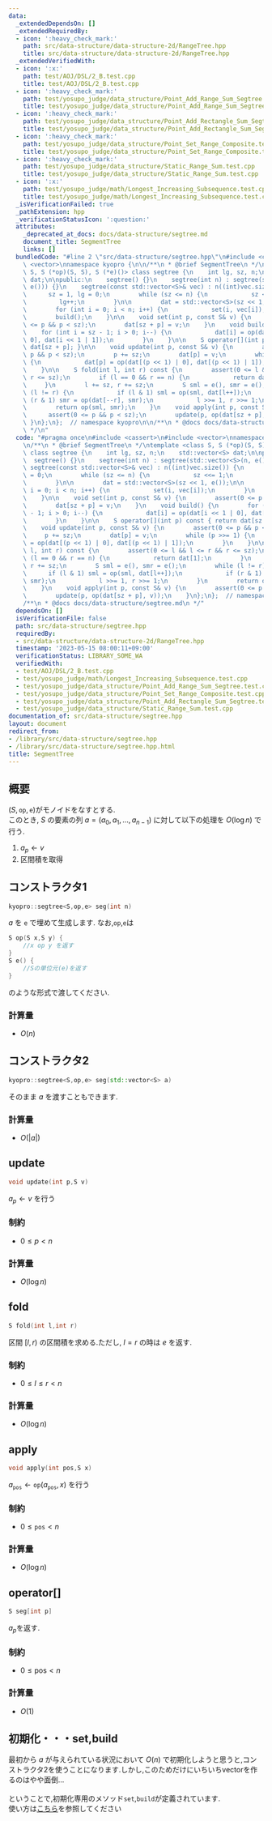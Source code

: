 ```yaml
---
data:
  _extendedDependsOn: []
  _extendedRequiredBy:
  - icon: ':heavy_check_mark:'
    path: src/data-structure/data-structure-2d/RangeTree.hpp
    title: src/data-structure/data-structure-2d/RangeTree.hpp
  _extendedVerifiedWith:
  - icon: ':x:'
    path: test/AOJ/DSL/2_B.test.cpp
    title: test/AOJ/DSL/2_B.test.cpp
  - icon: ':heavy_check_mark:'
    path: test/yosupo_judge/data_structure/Point_Add_Range_Sum_Segtree.test.cpp
    title: test/yosupo_judge/data_structure/Point_Add_Range_Sum_Segtree.test.cpp
  - icon: ':heavy_check_mark:'
    path: test/yosupo_judge/data_structure/Point_Add_Rectangle_Sum_Segtree.test.cpp
    title: test/yosupo_judge/data_structure/Point_Add_Rectangle_Sum_Segtree.test.cpp
  - icon: ':heavy_check_mark:'
    path: test/yosupo_judge/data_structure/Point_Set_Range_Composite.test.cpp
    title: test/yosupo_judge/data_structure/Point_Set_Range_Composite.test.cpp
  - icon: ':heavy_check_mark:'
    path: test/yosupo_judge/data_structure/Static_Range_Sum.test.cpp
    title: test/yosupo_judge/data_structure/Static_Range_Sum.test.cpp
  - icon: ':x:'
    path: test/yosupo_judge/math/Longest_Increasing_Subsequence.test.cpp
    title: test/yosupo_judge/math/Longest_Increasing_Subsequence.test.cpp
  _isVerificationFailed: true
  _pathExtension: hpp
  _verificationStatusIcon: ':question:'
  attributes:
    _deprecated_at_docs: docs/data-structure/segtree.md
    document_title: SegmentTree
    links: []
  bundledCode: "#line 2 \"src/data-structure/segtree.hpp\"\n#include <cassert>\n#include\
    \ <vector>\nnamespace kyopro {\n\n/**\n * @brief SegmentTree\n */\ntemplate <class\
    \ S, S (*op)(S, S), S (*e)()> class segtree {\n    int lg, sz, n;\n    std::vector<S>\
    \ dat;\n\npublic:\n    segtree() {}\n    segtree(int n) : segtree(std::vector<S>(n,\
    \ e())) {}\n    segtree(const std::vector<S>& vec) : n((int)vec.size()) {\n  \
    \      sz = 1, lg = 0;\n        while (sz <= n) {\n            sz <<= 1;\n   \
    \         lg++;\n        }\n\n        dat = std::vector<S>(sz << 1, e());\n\n\
    \        for (int i = 0; i < n; i++) {\n            set(i, vec[i]);\n        }\n\
    \        build();\n    }\n\n    void set(int p, const S& v) {\n        assert(0\
    \ <= p && p < sz);\n        dat[sz + p] = v;\n    }\n    void build() {\n    \
    \    for (int i = sz - 1; i > 0; i--) {\n            dat[i] = op(dat[i << 1 |\
    \ 0], dat[i << 1 | 1]);\n        }\n    }\n\n    S operator[](int p) const { return\
    \ dat[sz + p]; }\n\n    void update(int p, const S& v) {\n        assert(0 <=\
    \ p && p < sz);\n        p += sz;\n        dat[p] = v;\n        while (p >>= 1)\
    \ {\n            dat[p] = op(dat[(p << 1) | 0], dat[(p << 1) | 1]);\n        }\n\
    \    }\n\n    S fold(int l, int r) const {\n        assert(0 <= l && l <= r &&\
    \ r <= sz);\n        if (l == 0 && r == n) {\n            return dat[1];\n   \
    \     }\n        l += sz, r += sz;\n        S sml = e(), smr = e();\n        while\
    \ (l != r) {\n            if (l & 1) sml = op(sml, dat[l++]);\n            if\
    \ (r & 1) smr = op(dat[--r], smr);\n            l >>= 1, r >>= 1;\n        }\n\
    \        return op(sml, smr);\n    }\n    void apply(int p, const S& v) {\n  \
    \      assert(0 <= p && p < sz);\n        update(p, op(dat[sz + p], v));\n   \
    \ }\n};\n};  // namespace kyopro\n\n/**\n * @docs docs/data-structure/segtree.md\n\
    \ */\n"
  code: "#pragma once\n#include <cassert>\n#include <vector>\nnamespace kyopro {\n\
    \n/**\n * @brief SegmentTree\n */\ntemplate <class S, S (*op)(S, S), S (*e)()>\
    \ class segtree {\n    int lg, sz, n;\n    std::vector<S> dat;\n\npublic:\n  \
    \  segtree() {}\n    segtree(int n) : segtree(std::vector<S>(n, e())) {}\n   \
    \ segtree(const std::vector<S>& vec) : n((int)vec.size()) {\n        sz = 1, lg\
    \ = 0;\n        while (sz <= n) {\n            sz <<= 1;\n            lg++;\n\
    \        }\n\n        dat = std::vector<S>(sz << 1, e());\n\n        for (int\
    \ i = 0; i < n; i++) {\n            set(i, vec[i]);\n        }\n        build();\n\
    \    }\n\n    void set(int p, const S& v) {\n        assert(0 <= p && p < sz);\n\
    \        dat[sz + p] = v;\n    }\n    void build() {\n        for (int i = sz\
    \ - 1; i > 0; i--) {\n            dat[i] = op(dat[i << 1 | 0], dat[i << 1 | 1]);\n\
    \        }\n    }\n\n    S operator[](int p) const { return dat[sz + p]; }\n\n\
    \    void update(int p, const S& v) {\n        assert(0 <= p && p < sz);\n   \
    \     p += sz;\n        dat[p] = v;\n        while (p >>= 1) {\n            dat[p]\
    \ = op(dat[(p << 1) | 0], dat[(p << 1) | 1]);\n        }\n    }\n\n    S fold(int\
    \ l, int r) const {\n        assert(0 <= l && l <= r && r <= sz);\n        if\
    \ (l == 0 && r == n) {\n            return dat[1];\n        }\n        l += sz,\
    \ r += sz;\n        S sml = e(), smr = e();\n        while (l != r) {\n      \
    \      if (l & 1) sml = op(sml, dat[l++]);\n            if (r & 1) smr = op(dat[--r],\
    \ smr);\n            l >>= 1, r >>= 1;\n        }\n        return op(sml, smr);\n\
    \    }\n    void apply(int p, const S& v) {\n        assert(0 <= p && p < sz);\n\
    \        update(p, op(dat[sz + p], v));\n    }\n};\n};  // namespace kyopro\n\n\
    /**\n * @docs docs/data-structure/segtree.md\n */"
  dependsOn: []
  isVerificationFile: false
  path: src/data-structure/segtree.hpp
  requiredBy:
  - src/data-structure/data-structure-2d/RangeTree.hpp
  timestamp: '2023-05-15 08:00:11+09:00'
  verificationStatus: LIBRARY_SOME_WA
  verifiedWith:
  - test/AOJ/DSL/2_B.test.cpp
  - test/yosupo_judge/math/Longest_Increasing_Subsequence.test.cpp
  - test/yosupo_judge/data_structure/Point_Add_Range_Sum_Segtree.test.cpp
  - test/yosupo_judge/data_structure/Point_Set_Range_Composite.test.cpp
  - test/yosupo_judge/data_structure/Point_Add_Rectangle_Sum_Segtree.test.cpp
  - test/yosupo_judge/data_structure/Static_Range_Sum.test.cpp
documentation_of: src/data-structure/segtree.hpp
layout: document
redirect_from:
- /library/src/data-structure/segtree.hpp
- /library/src/data-structure/segtree.hpp.html
title: SegmentTree
---
```

## 概要

$(S,\mathtt{op},\mathtt{e})$がモノイドをなすとする.\
このとき, $S$ の要素の列 $a=(a_0,a_1,\dots,a_{n-1})$ に対して以下の処理を $O(\log n)$ で行う.

1. $a_p\leftarrow v$
1. 区間積を取得

## コンストラクタ1

```cpp
kyopro::segtree<S,op,e> seg(int n)
```

$a$ を $\mathtt{e}$ で埋めて生成します.
なお,`op`,`e`は

```cpp
S op(S x,S y) {
    //x op y を返す
}
S e() {
    //Sの単位元(e)を返す
}
```

のような形式で渡してください.

### 計算量

- $O(n)$

## コンストラクタ2

```cpp
kyopro::segtree<S,op,e> seg(std::vector<S> a)
```

そのまま $a$ を渡すこともできます.

### 計算量

- $O(\vert a\vert)$

## update

```cpp
void update(int p,S v)
```

$a_p \leftarrow v$ を行う

### 制約

- $0 \leq p \lt n$

### 計算量

- $O(\log n)$

## fold

```cpp
S fold(int l,int r)
```

区間 $[l,r)$ の区間積を求める.ただし, $l=r$ の時は $e$ を返す.

### 制約

- $0 \leq l \leq r \lt n$

### 計算量

- $O(\log n)$

## apply

```cpp
void apply(int pos,S x)
```

$a_{\mathtt{pos}}\leftarrow \mathtt{op}(a_{\mathtt{pos}},x)$ を行う

### 制約

- $0 \leq \mathtt{pos} \lt n$

### 計算量

- $O(\log n)$

## operator[]

```cpp
S seg[int p]
```

$a_{p}$を返す.

### 制約

- $0\leq \text{pos} \lt n$

### 計算量

- $O(1)$

## 初期化・・・set,build

最初から $a$ が与えられている状況において $O(n)$ で初期化しようと思うと,コンストラクタ2を使うことになります.しかし,このためだけにいちいちvectorを作るのはやや面倒...
\
\
ということで,初期化専用のメソッド`set`,`build`が定義されています.\
使い方は[こちら](https://ac2-k.github.io/library/test/yosupo_judge/data_structure/Point_Set_Range_Composite.test.cpp)を参照してください
